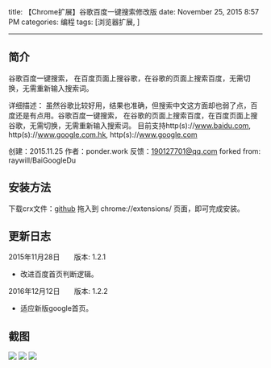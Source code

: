 title: 【Chrome扩展】谷歌百度一键搜索修改版
date: November 25, 2015 8:57 PM
categories: 编程
tags: [浏览器扩展, ]

---

## 简介

谷歌百度一键搜索， 在百度页面上搜谷歌，在谷歌的页面上搜索百度，无需切换，无需重新输入搜索词。

详细描述：
虽然谷歌比较好用，结果也准确，但搜索中文这方面却也弱了点，百度还是有点用。谷歌百度一键搜索， 在谷歌的页面上搜索百度，在百度页面上搜谷歌，无需切换，无需重新输入搜索词。
目前支持http(s)://www.baidu.com, http(s)://www.google.com.hk, http(s)://www.google.com

创建：2015.11.25
作者：ponder.work
反馈：190127701@qq.com
forked from: raywill/BaiGoogleDu

<!--more-->

## 安装方法

下载crx文件：[github](https://github.com/ruanima/BaiGoogleDu/releases)
拖入到 chrome://extensions/ 页面，即可完成安装。

## 更新日志
2015年11月28日　　版本: 1.2.1
- 改进百度首页判断逻辑。

2016年12月12日　　版本: 1.2.2
- 适应新版google首页。

## 截图
![](http://image.runjf.com/mweb/2020-04-30-15882559454860.png)
![](http://image.runjf.com/mweb/2020-04-30-15882559641017.png)
![](http://image.runjf.com/mweb/2020-04-30-15882559823254.png)
